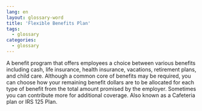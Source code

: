 ```yaml
---
lang: en
layout: glossary-word
title: 'Flexible Benefits Plan'
tags:
  - glossary
categories:
  - glossary
---
```

A benefit program that offers employees a choice between various benefits including cash, life insurance, health insurance, vacations, retirement plans, and child care. Although a common core of benefits may be required, you can choose how your remaining benefit dollars are to be allocated for each type of benefit from the total amount promised by the employer. Sometimes you can contribute more for additional coverage. Also known as a Cafeteria plan or IRS 125 Plan.